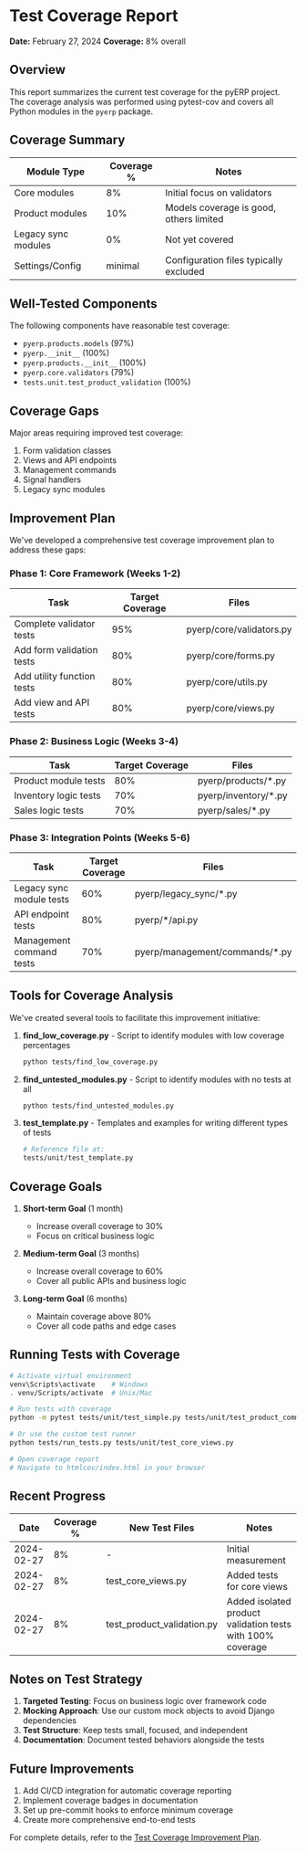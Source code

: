 # Test Coverage Report

**Date:** February 27, 2024
**Coverage:** 8% overall

## Overview

This report summarizes the current test coverage for the pyERP project. The coverage analysis was performed using pytest-cov and covers all Python modules in the `pyerp` package.

## Coverage Summary

| Module Type                  | Coverage % | Notes                                  |
|------------------------------|------------|----------------------------------------|
| Core modules                 | 8%         | Initial focus on validators            |
| Product modules              | 10%        | Models coverage is good, others limited|
| Legacy sync modules          | 0%         | Not yet covered                        |
| Settings/Config              | minimal    | Configuration files typically excluded |

## Well-Tested Components

The following components have reasonable test coverage:

- `pyerp.products.models` (97%)
- `pyerp.__init__` (100%)
- `pyerp.products.__init__` (100%)
- `pyerp.core.validators` (79%)
- `tests.unit.test_product_validation` (100%)

## Coverage Gaps

Major areas requiring improved test coverage:

1. Form validation classes
2. Views and API endpoints
3. Management commands
4. Signal handlers
5. Legacy sync modules

## Improvement Plan

We've developed a comprehensive test coverage improvement plan to address these gaps:

### Phase 1: Core Framework (Weeks 1-2)

| Task | Target Coverage | Files |
|------|----------------|-------|
| Complete validator tests | 95% | pyerp/core/validators.py |
| Add form validation tests | 80% | pyerp/core/forms.py |
| Add utility function tests | 80% | pyerp/core/utils.py |
| Add view and API tests | 80% | pyerp/core/views.py |

### Phase 2: Business Logic (Weeks 3-4)

| Task | Target Coverage | Files |
|------|----------------|-------|
| Product module tests | 80% | pyerp/products/*.py |
| Inventory logic tests | 70% | pyerp/inventory/*.py |
| Sales logic tests | 70% | pyerp/sales/*.py |

### Phase 3: Integration Points (Weeks 5-6)

| Task | Target Coverage | Files |
|------|----------------|-------|
| Legacy sync module tests | 60% | pyerp/legacy_sync/*.py |
| API endpoint tests | 80% | pyerp/*/api.py |
| Management command tests | 70% | pyerp/management/commands/*.py |

## Tools for Coverage Analysis

We've created several tools to facilitate this improvement initiative:

1. **find_low_coverage.py** - Script to identify modules with low coverage percentages
   ```bash
   python tests/find_low_coverage.py
   ```

2. **find_untested_modules.py** - Script to identify modules with no tests at all
   ```bash
   python tests/find_untested_modules.py
   ```

3. **test_template.py** - Templates and examples for writing different types of tests
   ```bash
   # Reference file at:
   tests/unit/test_template.py
   ```

## Coverage Goals

1. **Short-term Goal** (1 month)
   - Increase overall coverage to 30%
   - Focus on critical business logic

2. **Medium-term Goal** (3 months)
   - Increase overall coverage to 60%
   - Cover all public APIs and business logic

3. **Long-term Goal** (6 months)
   - Maintain coverage above 80%
   - Cover all code paths and edge cases

## Running Tests with Coverage

```bash
# Activate virtual environment
venv\Scripts\activate    # Windows
. venv/Scripts/activate  # Unix/Mac

# Run tests with coverage
python -m pytest tests/unit/test_simple.py tests/unit/test_product_command.py --cov=pyerp --cov-report=html

# Or use the custom test runner
python tests/run_tests.py tests/unit/test_core_views.py

# Open coverage report
# Navigate to htmlcov/index.html in your browser
```

## Recent Progress

| Date | Coverage % | New Test Files | Notes |
|------|------------|----------------|-------|
| 2024-02-27 | 8% | - | Initial measurement |
| 2024-02-27 | 8% | test_core_views.py | Added tests for core views |
| 2024-02-27 | 8% | test_product_validation.py | Added isolated product validation tests with 100% coverage |

## Notes on Test Strategy

1. **Targeted Testing**: Focus on business logic over framework code
2. **Mocking Approach**: Use our custom mock objects to avoid Django dependencies
3. **Test Structure**: Keep tests small, focused, and independent
4. **Documentation**: Document tested behaviors alongside the tests

## Future Improvements

1. Add CI/CD integration for automatic coverage reporting
2. Implement coverage badges in documentation
3. Set up pre-commit hooks to enforce minimum coverage
4. Create more comprehensive end-to-end tests

For complete details, refer to the [Test Coverage Improvement Plan](../docs/test_coverage_improvement_plan.md).

